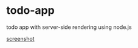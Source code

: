 # todo-app
todo app with server-side rendering using node.js

[screenshot](https://i.ibb.co/vctMTwY/taskerino.jpg)
